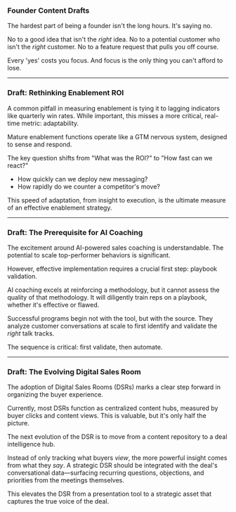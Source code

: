 ### **Founder Content Drafts**

The hardest part of being a founder isn't the long hours.
It's saying no.

No to a good idea that isn't the *right* idea.
No to a potential customer who isn't the *right* customer.
No to a feature request that pulls you off course.

Every 'yes' costs you focus. And focus is the only thing you can't afford to lose. 

---

### **Draft: Rethinking Enablement ROI**

A common pitfall in measuring enablement is tying it to lagging indicators like quarterly win rates. While important, this misses a more critical, real-time metric: adaptability.

Mature enablement functions operate like a GTM nervous system, designed to sense and respond.

The key question shifts from "What was the ROI?" to "How fast can we react?"
- How quickly can we deploy new messaging?
- How rapidly do we counter a competitor's move?

This speed of adaptation, from insight to execution, is the ultimate measure of an effective enablement strategy.

---

### **Draft: The Prerequisite for AI Coaching**

The excitement around AI-powered sales coaching is understandable. The potential to scale top-performer behaviors is significant.

However, effective implementation requires a crucial first step: playbook validation.

AI coaching excels at reinforcing a methodology, but it cannot assess the quality of that methodology. It will diligently train reps on a playbook, whether it's effective or flawed.

Successful programs begin not with the tool, but with the source. They analyze customer conversations at scale to first identify and validate the *right* talk tracks.

The sequence is critical: first validate, then automate.

---

### **Draft: The Evolving Digital Sales Room**

The adoption of Digital Sales Rooms (DSRs) marks a clear step forward in organizing the buyer experience.

Currently, most DSRs function as centralized content hubs, measured by buyer clicks and content views. This is valuable, but it's only half the picture.

The next evolution of the DSR is to move from a content repository to a deal intelligence hub.

Instead of only tracking what buyers *view*, the more powerful insight comes from what they *say*. A strategic DSR should be integrated with the deal's conversational data—surfacing recurring questions, objections, and priorities from the meetings themselves.

This elevates the DSR from a presentation tool to a strategic asset that captures the true voice of the deal. 